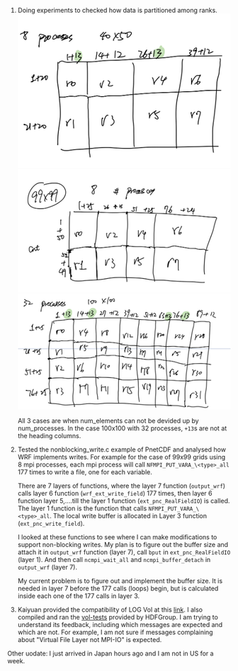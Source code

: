 1. Doing experiments to checked how data is partitioned among ranks.
    ![40x50_8.jpg](40x50_8.jpg)
    ![99x99_8.jpg](99x99_8.jpg)
    ![100x100_32.jpg](100x100_32.jpg)

    All 3 cases are when num_elements can not be devided up by num_processes. In the case 100x100 with 32 processes, `+13`s are not at the heading columns.
	
2. Tested the nonblocking_write.c example of PnetCDF and analysed how WRF implements writes. For example for the case of 99x99 grids using 8 mpi processes, each mpi process will call `NFMPI_PUT_VARA_\<type>_all` 177 times to write a file, one for each variable. 

    There are 7 layers of functions, where the layer 7 function (`output_wrf`) calls layer 6 function (`wrf_ext_write_field`) 177 times, then layer 6 function layer 5,....till the layer 1 function (`ext_pnc_RealFieldIO`) is called. The layer 1 function is the function that calls `NFMPI_PUT_VARA_\<type>_all`. The local write buffer is allocated in Layer 3 function (`ext_pnc_write_field`).

    I looked at these functions to see where I can make modifications to support non-blocking writes. My plan is to figure out the buffer size and attach it in `output_wrf` function (layer 7), call `bput` in `ext_pnc_RealFieldIO` (layer 1). And then call `ncmpi_wait_all` and `ncmpi_buffer_detach` in `output_wrf` (layer 7).

    My current problem is to figure out and implement the buffer size. It is needed in layer 7 before the 177 calls (loops) begin, but is calculated inside each one of the 177 calls in layer 3.

3. Kaiyuan provided the compatibility of LOG Vol at this [link](https://github.com/DataLib-ECP/vol-log-based/blob/master/doc/compatibility.md). I also compiled and ran the [vol-tests](https://github.com/HDFGroup/vol-tests/tree/b42872413933ae7a90035731330f98d9939a9f22) provided by HDFGroup. I am trying to understand its feedback, including which messages are expected and which are not. For example, I am not sure if messages complaining about "Virtual File Layer not MPI-IO" is expected.

Other uodate: I just arrived in Japan hours ago and I am not in US for a week.

